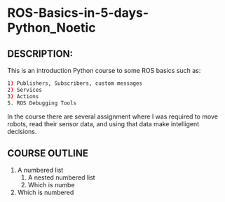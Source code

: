 # ROS-Basics-in-5-days-Python_Noetic

## DESCRIPTION:

This is an introduction Python course to some ROS basics such as: 

```bash
1) Publishers, Subscribers, custom messages
2) Services
3) Actions
5. ROS Debugging Tools
```

In the course there are several assignment where I was required to move robots, read their sensor data, and using that data make intelligent decisions. 

## COURSE OUTLINE 

1. A numbered list
    1. A nested numbered list
    2. Which is numbe
2. Which is numbered
